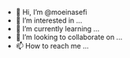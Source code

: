 - 👋 Hi, I’m @moeinasefi
- 👀 I’m interested in ...
- 🌱 I’m currently learning ...
- 💞️ I’m looking to collaborate on ...
- 📫 How to reach me ...

<!---
moeinasefi/moeinasefi is a ✨ special ✨ repository because its `README.md` (this file) appears on your GitHub profile.
You can click the Preview link to take a look at your changes.
--->
